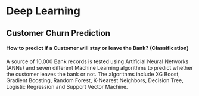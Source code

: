 # Deep Learning
## Customer Churn Prediction

#### How to predict if a Customer will stay or leave the Bank? (Classification)
A source of 10,000 Bank records is tested using Artificial Neural Networks (ANNs) and seven different Machine Learning algorithms to predict whether the customer leaves the bank or not. The algorithms include XG Boost, Gradient Boosting, Random Forest, K-Nearest Neighbors, Decision Tree, Logistic Regression and Support Vector Machine.
